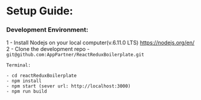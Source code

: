 # Setup Guide:

### Development Environment:

1 - Install Nodejs on your local computer(v.6.11.0 LTS) https://nodejs.org/en/ <br/>
2 - Clone the development repo - `git@github.com:AppPartner/ReactReduxBoilerplate.git` <br/>

	Terminal:

	- cd reactReduxBoilerplate
	- npm install
	- npm start (sever url: http://localhost:3000)
	- npm run build
